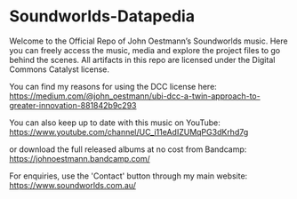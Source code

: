 # Soundworlds-Datapedia

Welcome to the Official Repo of John Oestmann’s Soundworlds music. Here you can freely access the music, media and explore the project files to go behind the scenes. All artifacts in this repo are licensed under the Digital Commons Catalyst license.

You can find my reasons for using the DCC license here: https://medium.com/@john_oestmann/ubi-dcc-a-twin-approach-to-greater-innovation-881842b9c293 

You can also keep up to date with this music on YouTube: https://www.youtube.com/channel/UC_i11eAdIZUMqPG3dKrhd7g

or download the full released albums at no cost from Bandcamp: https://johnoestmann.bandcamp.com/

For enquiries, use the 'Contact' button through my main website: https://www.soundworlds.com.au/ 
